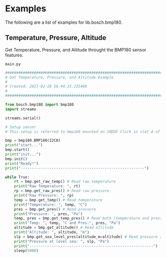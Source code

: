 # Examples

The following are a list of examples for lib.bosch.bmp180.

## Temperature, Pressure, Altitude


Get Temperature, Pressure, and Altitude throught the BMP180 sensor features.


```main.py```

```python
################################################################################
# Get Temperature, Pressure, and Altitude Example
#
# Created: 2017-02-28 16:44:15.135468
#
################################################################################

from bosch.bmp180 import bmp180
import streams

streams.serial()

# Setup sensor 
# This setup is referred to bmp180 mounted on 10DOF Click in slot A of a Flip n Click device 

bmp = bmp180.BMP180(I2C0)
print("start...")
bmp.start()
print("init...")
bmp.init()
print("Ready!")
print("--------------------------------------------------------")

while True:
    rt = bmp.get_raw_temp() # Read raw temperature
    print("Raw Temperature: ", rt)
    rp = bmp.get_raw_pres() # Read raw pressure
    print("Raw Pressure: ", rp)
    temp = bmp.get_temp() # Read temperature
    print("Temperature: ", temp, "C")
    pres = bmp.get_pres() # Read pressure
    print("Pressure: ", pres, "Pa")
    temp, pres = bmp.get_temp_pres() # Read both (temperature and pressure)
    print("Temp: ", temp, "C and Pres:", pres, "Pa")
    altitude = bmp.get_altitude() # Read altitude
    print("Altitude: ", altitude, "m")
    slp = bmp.get_sea_level_pres(altitude_m=altitude) # Read pressure at level sea
    print("Pressure at level sea: ", slp, "Pa")
    print("--------------------------------------------------------")
    sleep(5000)
```
<!--stackedit_data:
eyJoaXN0b3J5IjpbLTk2Mjg2MDIzNl19
-->